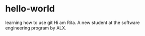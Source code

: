 # hello-world
learning how to use git
Hi am Rita. A new student at the software engineering program by ALX.
